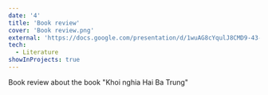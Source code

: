 ```yaml
---
date: '4'
title: 'Book review'
cover: 'Book review.png'
external: 'https://docs.google.com/presentation/d/1wuAG8cYqulJ8CMD9-43-WCsG0gTNNiP3jwgqKvJjgKc/edit?usp=sharing'
tech:
  - Literature
showInProjects: true
---
```


Book review about the book "Khoi nghia Hai Ba Trung"
